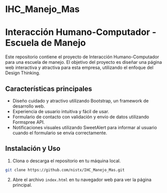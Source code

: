 # IHC_Manejo_Mas
# Interacción Humano-Computador - Escuela de Manejo

Este repositorio contiene el proyecto de Interacción Humano-Computador para una escuela de manejo. El objetivo del proyecto es diseñar una página web interactiva y atractiva para esta empresa, utilizando el enfoque del Design Thinking.

## Características principales

- Diseño cuidado y atractivo utilizando Bootstrap, un framework de desarrollo web.
- Experiencia de usuario intuitiva y fácil de usar.
- Formulario de contacto con validación y envío de datos utilizando Formspree API.
- Notificaciones visuales utilizando SweetAlert para informar al usuario cuando el formulario se envía correctamente.

## Instalación y Uso

1. Clona o descarga el repositorio en tu máquina local.

```bash
git clone https://github.com/nistx/IHC_Manejo_Mas.git
```

2. Abre el archivo `index.html` en tu navegador web para ver la página principal.
